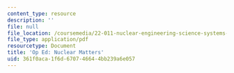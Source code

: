 ```yaml
---
content_type: resource
description: ''
file: null
file_location: /coursemedia/22-011-nuclear-engineering-science-systems-and-society-spring-2020/361f0aca1f6d670746644bb239a6e057_MIT22_011S20_NuclearMatters.pdf
file_type: application/pdf
resourcetype: Document
title: 'Op Ed: Nuclear Matters'
uid: 361f0aca-1f6d-6707-4664-4bb239a6e057
---
```

